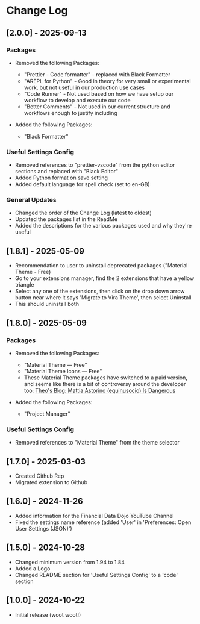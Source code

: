 # Change Log

## [2.0.0] - 2025-09-13

### Packages

- Removed the following Packages:

  - "Prettier - Code formatter" - replaced with Black Formatter
  - "AREPL for Python" - Good in theory for very small or experimental work, but not useful in our production use cases
  - "Code Runner" - Not used based on how we have setup our workflow to develop and execute our code
  - "Better Comments" - Not used in our current structure and workflows enough to justify including

- Added the following Packages:

  - "Black Formatter"

### Useful Settings Config

- Removed references to "prettier-vscode" from the python editor sections and replaced with "Black Editor"
- Added Python format on save setting
- Added default language for spell check (set to en-GB)

### General Updates

- Changed the order of the Change Log (latest to oldest)
- Updated the packages list in the ReadMe
- Added the descriptions for the various packages used and why they're useful

## [1.8.1] - 2025-05-09

- Recommendation to user to uninstall deprecated packages ("Material Theme - Free)
- Go to your extensions manager, find the 2 extensions that have a yellow triangle
- Select any one of the extensions, then click on the drop down arrow button near where it says 'Migrate to Vira Theme', then select Uninstall
- This should uninstall both

## [1.8.0] - 2025-05-09

### Packages

- Removed the following Packages:

  - "Material Theme — Free"
  - "Material Theme Icons — Free"
  - These Material Theme packages have switched to a paid version, and seems like there is a bit of controversy around the developer too: [Theo's Blog: Mattia Astorino (equinusocio) Is Dangerous](https://t3.gg/blog/post/equinusocio)

- Added the following Packages:
  - "Project Manager"

### Useful Settings Config

- Removed references to "Material Theme" from the theme selector

## [1.7.0] - 2025-03-03

- Created Github Rep
- Migrated extension to Github

## [1.6.0] - 2024-11-26

- Added information for the Financial Data Dojo YouTube Channel
- Fixed the settings name reference (added 'User' in 'Preferences: Open User Settings (JSON)')

## [1.5.0] - 2024-10-28

- Changed minimum version from 1.94 to 1.84
- Added a Logo
- Changed README section for 'Useful Settings Config' to a 'code' section

## [1.0.0] - 2024-10-22

- Initial release (woot woot!)
